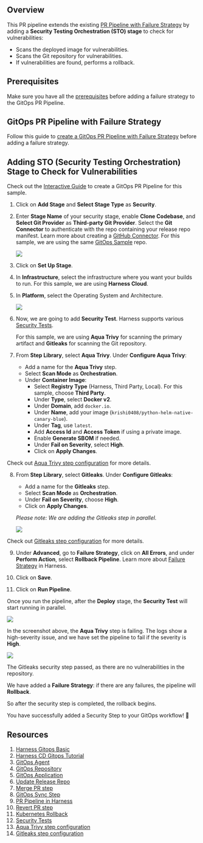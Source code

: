 ## Overview
This PR pipeline extends the existing [ PR Pipeline with Failure Strategy](/Failure-Strategy-PR-Pipeline/README.md) by adding a **Security Testing Orchestration (STO) stage** to check for vulnerabilities:
   - Scans the deployed image for vulnerabilities.
   - Scans the Git repository for vulnerabilities.
   - If vulnerabilities are found, performs a rollback.

## Prerequisites

Make sure you have all the [prerequisites](/PR-Pipeline/README.md#prerequisites) before adding a failure strategy to the GitOps PR Pipeline.

## GitOps PR Pipeline with Failure Strategy 

Follow this guide to [create a GitOps PR Pipeline with Failure Strategy](/Failure-Strategy-PR-Pipeline/README.md#adding-a-failure-strategy-to-the-gitops-pipeline) before adding a failure strategy.

## Adding STO (Security Testing Orchestration) Stage to Check for Vulnerabilities

Check out the [Interactive Guide](https://app.tango.us/app/embed/fe5dbf35-9569-48ec-8a3d-b63cda8a5803) to create a GitOps PR Pipeline for this sample.

1. Click on **Add Stage** and **Select Stage Type** as **Security**.
2. Enter **Stage Name** of your security stage, enable **Clone Codebase**, and **Select Git Provider** as **Third-party Git Provider**. Select the **Git Connector** to authenticate with the repo containing your release repo manifest. Learn more about creating a [GitHub Connector](https://developer.harness.io/docs/platform/connectors/code-repositories/ref-source-repo-provider/git-hub-connector-settings-reference/). For this sample, we are using the same [GitOps Sample](https://github.com/harness-community/Gitops-Samples) repo.

   ![](/static/sto_stage.png)

3. Click on **Set Up Stage**.
4. In **Infrastructure**, select the infrastructure where you want your builds to run. For this sample, we are using **Harness Cloud**.
5. In **Platform**, select the Operating System and Architecture.

   ![](/static/sto_infra.png)

6. Now, we are going to add **Security Test**. Harness supports various [Security Tests](https://developer.harness.io/docs/category/scanner-configurations).

   For this sample, we are using **Aqua Trivy** for scanning the primary artifact and **Gitleaks** for scanning the Git repository.

7. From **Step Library**, select **Aqua Trivy**. Under **Configure Aqua Trivy**:
   - Add a name for the **Aqua Trivy** step.
   - Select **Scan Mode** as **Orchestration**.
   - Under **Container Image**:
     - Select **Registry Type** (Harness, Third Party, Local). For this sample, choose **Third Party**.
     - Under **Type**, select **Docker v2**.
     - Under **Domain**, add `docker.io`.
     - Under **Name**, add your image (`krishi0408/python-helm-native-canary-blue`).
     - Under **Tag**, use `latest`.
     - Add **Access Id** and **Access Token** if using a private image.
     - Enable **Generate SBOM** if needed.
     - Under **Fail on Severity**, select **High**.
     - Click on **Apply Changes**.

Check out [Aqua Trivy step configuration](https://developer.harness.io/docs/security-testing-orchestration/sto-techref-category/trivy/aqua-trivy-scanner-reference) for more details.

8. From **Step Library**, select **Gitleaks**. Under **Configure Gitleaks**:
   - Add a name for the **Gitleaks** step.
   - Select **Scan Mode** as **Orchestration**.
   - Under **Fail on Severity**, choose **High**.
   - Click on **Apply Changes**.

   *Please note: We are adding the Gitleaks step in parallel.*
   
   ![](/static/sto_parallel.png)

Check out [Gitleaks step configuration](https://developer.harness.io/docs/security-testing-orchestration/sto-techref-category/gitleaks-scanner-reference/) for more details.


9. Under **Advanced**, go to **Failure Strategy**, click on **All Errors**, and under **Perform Action**, select **Rollback Pipeline**. Learn more about [Failure Strategy](https://developer.harness.io/docs/platform/pipelines/failure-handling/define-a-failure-strategy-on-stages-and-steps) in Harness.

10. Click on **Save**.

11. Click on **Run Pipeline**.

Once you run the pipeline, after the **Deploy** stage, the **Security Test** will start running in parallel.

![](/static/sto-parallel_running.png)

In the screenshot above, the **Aqua Trivy** step is failing. The logs show a high-severity issue, and we have set the pipeline to fail if the severity is **High**.

![](/static/sto_logs.png)

The Gitleaks security step passed, as there are no vulnerabilities in the repository.

We have added a **Failure Strategy**: if there are any failures, the pipeline will **Rollback**.

So after the security step is completed, the rollback begins.

You have successfully added a Security Step to your GitOps workflow! 🚀

## Resources

1. [Harness Gitops Basic](https://developer.harness.io/docs/continuous-delivery/gitops/get-started/harness-git-ops-basics)
2. [Harness CD Gitops Tutorial](https://developer.harness.io/docs/continuous-delivery/gitops/get-started/harness-cd-git-ops-quickstart)
3. [GitOps Agent](https://developer.harness.io/docs/continuous-delivery/gitops/connect-and-manage/install-a-harness-git-ops-agent/) 
4. [GitOps Repository](https://developer.harness.io/docs/continuous-delivery/gitops/get-started/harness-git-ops-basics#repository)
5. [GitOps Application](https://developer.harness.io/docs/continuous-delivery/gitops/get-started/harness-git-ops-basics#application)
6. [Update Release Repo](https://developer.harness.io/docs/continuous-delivery/gitops/pr-pipelines/gitops-pipeline-steps#update-release-repo-step)
7. [Merge PR step](https://developer.harness.io/docs/continuous-delivery/gitops/pr-pipelines/gitops-pipeline-steps#merge-pr-step)
8. [GitOps Sync Step](https://developer.harness.io/docs/continuous-delivery/gitops/pr-pipelines/gitops-pipeline-steps#gitops-sync-step)
9. [PR Pipeline in Harness](https://developer.harness.io/docs/continuous-delivery/gitops/pr-pipelines/) 
10. [Revert PR step](https://developer.harness.io/docs/continuous-delivery/gitops/pr-pipelines/gitops-pipeline-steps/#revert-pr-step)
11. [Kubernetes Rollback](https://developer.harness.io/docs/continuous-delivery/deploy-srv-diff-platforms/kubernetes/cd-k8s-ref/kubernetes-rollback/) 
12. [Security Tests](https://developer.harness.io/docs/category/scanner-configurations)
13. [Aqua Trivy step configuration](https://developer.harness.io/docs/security-testing-orchestration/sto-techref-category/trivy/aqua-trivy-scanner-reference)
14. [Gitleaks step configuration](https://developer.harness.io/docs/security-testing-orchestration/sto-techref-category/gitleaks-scanner-reference/)